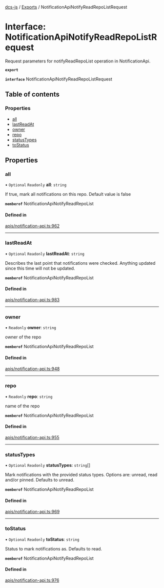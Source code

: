 [dcs-js](../README.md) / [Exports](../modules.md) / NotificationApiNotifyReadRepoListRequest

# Interface: NotificationApiNotifyReadRepoListRequest

Request parameters for notifyReadRepoList operation in NotificationApi.

**`export`**

**`interface`** NotificationApiNotifyReadRepoListRequest

## Table of contents

### Properties

- [all](NotificationApiNotifyReadRepoListRequest.md#all)
- [lastReadAt](NotificationApiNotifyReadRepoListRequest.md#lastreadat)
- [owner](NotificationApiNotifyReadRepoListRequest.md#owner)
- [repo](NotificationApiNotifyReadRepoListRequest.md#repo)
- [statusTypes](NotificationApiNotifyReadRepoListRequest.md#statustypes)
- [toStatus](NotificationApiNotifyReadRepoListRequest.md#tostatus)

## Properties

### <a id="all" name="all"></a> all

• `Optional` `Readonly` **all**: `string`

If true, mark all notifications on this repo. Default value is false

**`memberof`** NotificationApiNotifyReadRepoList

#### Defined in

[apis/notification-api.ts:962](https://github.com/unfoldingWord/dcs-js/blob/b29eb7a/apis/notification-api.ts#L962)

___

### <a id="lastreadat" name="lastreadat"></a> lastReadAt

• `Optional` `Readonly` **lastReadAt**: `string`

Describes the last point that notifications were checked. Anything updated since this time will not be updated.

**`memberof`** NotificationApiNotifyReadRepoList

#### Defined in

[apis/notification-api.ts:983](https://github.com/unfoldingWord/dcs-js/blob/b29eb7a/apis/notification-api.ts#L983)

___

### <a id="owner" name="owner"></a> owner

• `Readonly` **owner**: `string`

owner of the repo

**`memberof`** NotificationApiNotifyReadRepoList

#### Defined in

[apis/notification-api.ts:948](https://github.com/unfoldingWord/dcs-js/blob/b29eb7a/apis/notification-api.ts#L948)

___

### <a id="repo" name="repo"></a> repo

• `Readonly` **repo**: `string`

name of the repo

**`memberof`** NotificationApiNotifyReadRepoList

#### Defined in

[apis/notification-api.ts:955](https://github.com/unfoldingWord/dcs-js/blob/b29eb7a/apis/notification-api.ts#L955)

___

### <a id="statustypes" name="statustypes"></a> statusTypes

• `Optional` `Readonly` **statusTypes**: `string`[]

Mark notifications with the provided status types. Options are: unread, read and/or pinned. Defaults to unread.

**`memberof`** NotificationApiNotifyReadRepoList

#### Defined in

[apis/notification-api.ts:969](https://github.com/unfoldingWord/dcs-js/blob/b29eb7a/apis/notification-api.ts#L969)

___

### <a id="tostatus" name="tostatus"></a> toStatus

• `Optional` `Readonly` **toStatus**: `string`

Status to mark notifications as. Defaults to read.

**`memberof`** NotificationApiNotifyReadRepoList

#### Defined in

[apis/notification-api.ts:976](https://github.com/unfoldingWord/dcs-js/blob/b29eb7a/apis/notification-api.ts#L976)
